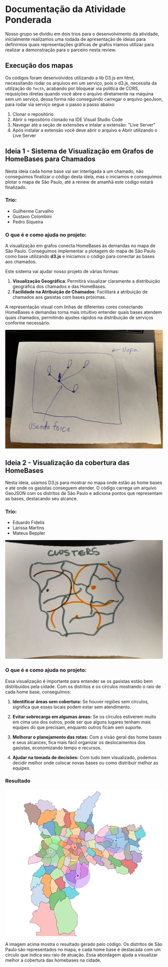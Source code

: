# Documentação da Atividade Ponderada

Nosso grupo se dividiu em dois trios para o desenvolvimento da atividade, inicialmente realizamos uma rodada de apresentação de ideias para definirmos quais representações gráficas de grafos iriamos utilizar para realizar a demonstração para o parceiro nesta review.

## Execução dos mapas

Os códigos foram desenvolvidos utilizando a lib D3.js em html, necessitando rodar os arquivos em um serviço, pois o d3.js, necessita da utilização do ```fecth```, acabando por bloquear via politica de CORS, requsições diretas quando você abre o arquivo diretamente na máquina sem um serviço, dessa forma não conseguindo carregar o arquivo geoJson, para rodar via serviço segue o passo a passo abaixo:

1. Clonar o repositório
2. Abrir o repositório clonado na IDE Visual Studio Code
3. Navegar até a seção de extensões e intalar a extensão: "Live Server"
4. Após instalar a extensão você deve abrir o arquivo e Abrir utilizando o Live Server

## Ideia 1 - Sistema de Visualização em Grafos de HomeBases para Chamados

Nesta ideia cada home base vai ser interligada a um chamado, não conseguimos finalizar o código desta ideia, mas o iniciamos e conseguimos plotar o mapa de São Paulo, até a review de amanhã este código estará finalizado.

### Trio:
- Guilherme Carvalho  
- Gustavo Colombini
- Pedro Siqueira  

### O que é e como ajuda no projeto:
A visualização em grafos conecta HomeBases às demandas no mapa de São Paulo. Conseguimos implementar a plotagem do mapa de São Paulo como base utilizando **d3.js** e iniciamos o código para conectar as bases aos chamados.  

Este sistema vai ajudar nosso projeto de várias formas:  
1. **Visualização Geográfica**: Permitirá visualizar claramente a distribuição geográfica dos chamados e das HomeBases.  
2. **Facilidade na Atribuição de Chamados**: Facilitará a atribuição de chamados aos gasistas com bases próximas.  

A representação visual com linhas de diferentes cores conectando HomeBases e demandas torna mais intuitivo entender quais bases atendem quais chamados, permitindo ajustes rápidos na distribuição de serviços conforme necessário.


<img src="ideia1.jpeg">


## Ideia 2 - Visualização da cobertura das HomeBases

Nesta ideia, usamos D3.js para mostrar no mapa onde estão as home bases e até onde os gasistas conseguem atender. O código carrega um arquivo GeoJSON com os distritos de São Paulo e adiciona pontos que representam as bases, destacando seu alcance.

### Trio:

- Eduardo Fidelis
- Larissa Martins
- Mateus Beppler

<img src="ideia2.jpeg">

### O que é e como ajuda no projeto:

Essa visualização é importante para entender se os gasistas estão bem distribuídos pela cidade. Com os distritos e os círculos mostrando o raio de cada home base, conseguimos:

1. **Identificar áreas sem cobertura:** Se houver regiões sem círculos, significa que esses locais podem estar sem atendimento.

2. **Evitar sobrecarga em algumas áreas:** Se os círculos estiverem muito em cima uns dos outros, pode ser que alguns lugares tenham mais equipes do que precisam, enquanto outros ficam sem suporte.

3. **Melhorar o planejamento das rotas:** Com a visão geral das home bases e seus alcances, fica mais fácil organizar os deslocamentos dos gasistas, economizando tempo e recursos.

4. **Ajudar na tomada de decisões:** Com tudo bem visualizado, podemos decidir melhor onde colocar novas bases ou como distribuir melhor as equipes.

### Resultado

<img src="resultado2.png">

A imagem acima mostra o resultado gerado pelo código. Os distritos de São Paulo são representados no mapa, e cada home base é destacada com um círculo que indica seu raio de atuação. Essa abordagem ajuda a visualizar melhor a cobertura das homebases na cidade. 

